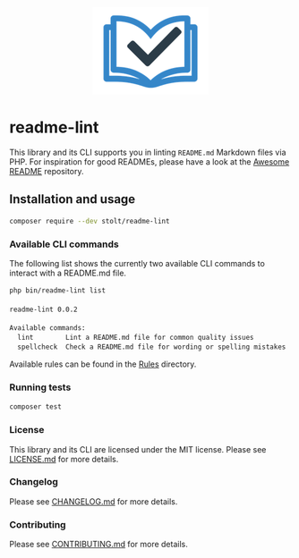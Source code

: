 <p align="center">
    <img src="readme-lint-logo.png"
         alt="Readme-lint logo"
         title="Readme-lint logo">
</p>

# readme-lint

This library and its CLI supports you in linting `README.md` Markdown files via PHP. For inspiration for good READMEs,
please have a look at the [Awesome README](https://github.com/matiassingers/awesome-readme) repository.

## Installation and usage

```bash
composer require --dev stolt/readme-lint
```

### Available CLI commands
The following list shows the currently two available CLI commands to interact with a README.md file.

``` bash
php bin/readme-lint list

readme-lint 0.0.2

Available commands:
  lint        Lint a README.md file for common quality issues
  spellcheck  Check a README.md file for wording or spelling mistakes
```

Available rules can be found in the [Rules](src/Rules) directory.

### Running tests

``` bash
composer test
```

### License

This library and its CLI are licensed under the MIT license. Please see [LICENSE.md](LICENSE.md) for more details.

### Changelog

Please see [CHANGELOG.md](CHANGELOG.md) for more details.

### Contributing

Please see [CONTRIBUTING.md](.github/CONTRIBUTING.md) for more details.
